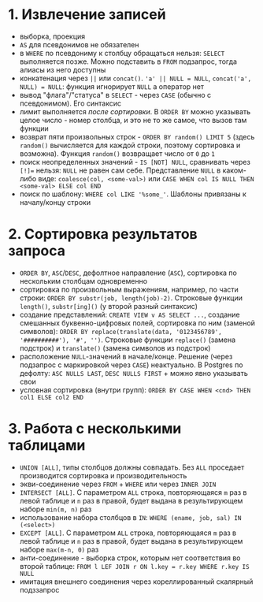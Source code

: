 # 1. Извлечение записей

- выборка, проекция
- `AS` для псевдонимов не обязателен
- в `WHERE` по псевдониму к столбцу обращаться нельзя: `SELECT` выполняется позже. Можно подставить в `FROM` подзапрос, тогда алиасы из него доступны
- конкатенация через `||` или `concat()`. `'a' || NULL = NULL`, `concat('a', NULL) = NULL`: функция игнорирует `NULL` а оператор нет
- вывод "флага"/"статуса" в `SELECT` - через `CASE` (обычно с псевдонимом). Его синтаксис
- лимит выполняется *после сортировки*. В `ORDER BY` можно указывать целое число - номер столбца, и это не то же самое, что вызов там функции
- возврат пяти произвольных строк - `ORDER BY random() LIMIT 5` (здесь `random()` вычисляется для каждой строки, поэтому сортировка и возможна). Функция `random()` возвращает число от `0` до `1`
- поиск неопределенных значений - `IS [NOT] NULL`, сравнивать через `[!]=` нельзя: `NULL` не равен сам себе. Представление `NULL` в каком-либо виде: `coalesce(col, <some-val>)` или `CASE WHEN col IS NULL THEN <some-val> ELSE col END`
- поиск по шаблону: `WHERE col LIKE '%some_'`. Шаблоны привязаны к началу/концу строки

# 2. Сортировка результатов запроса

- `ORDER BY`, `ASC`/`DESC`, дефолтное направление (`ASC`), сортировка по нескольким столбцам одновременно
- сортировка по произвольным выражениям, например, по части строки: `ORDER BY substr(job, length(job)-2)`. Строковые функции `length()`, `substr[ing]()` (у второй разный синтаксис)
- создание представлений: `CREATE VIEW v AS SELECT ...`, создание смешанных буквенно-цифровых полей, сортировка по ним (заменой символов): `ORDER BY replace(translate(data, '0123456789', '##########'), '#', '')`. Строковые функции `replace()` (замена подстрок) и `translate()` (замена символов из подстрок)
- расположение `NULL`-значений в начале/конце. Решение (через подзапрос с маркировкой через `CASE`) неактуально. В Postgres по дефолту: `ASC NULLS LAST`, `DESC NULLS FIRST` + можно явно указывать свои
- условная сортировка (внутри групп): `ORDER BY CASE WHEN <cnd> THEN col1 ELSE col2 END`

# 3. Работа с несколькими таблицами

- `UNION [ALL]`, типы столбцов должны совпадать. Без `ALL` проседает производится сортировка и производительность
- экви-соединение через `FROM` + `WHERE` или через `INNER JOIN`
- `INTERSECT [ALL]`. С параметром `ALL` строка, повторяющаяся `m` раз в левой таблице и `n` раз в правой, будет выдана в результирующем наборе `min(m, n)` раз
- использование набора столбцов в `IN`: `WHERE (ename, job, sal) IN (<select>)`
- `EXCEPT [ALL]`. С параметром `ALL` строка, повторяющаяся `m` раз в левой таблице и `n` раз в правой, будет выдана в результирующем наборе `max(m-n, 0)` раз
- анти-соединение - выборка строк, которым нет соответствия во второй таблице: `FROM l LEF JOIN r ON l.key = r.key WHERE r.key IS NULL`
- имитация внешнего соединения через кореллированный скалярный подззапрос
